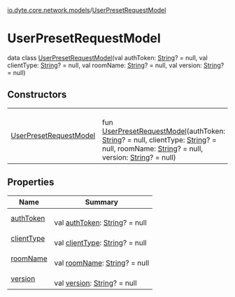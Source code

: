 [io.dyte.core.network.models](../index.md)/[UserPresetRequestModel](index.md)

# UserPresetRequestModel


data class [UserPresetRequestModel](index.md)(val authToken: [String](https://kotlinlang.org/api/latest/jvm/stdlib/kotlin/-string/index.html)? = null, val clientType: [String](https://kotlinlang.org/api/latest/jvm/stdlib/kotlin/-string/index.html)? = null, val roomName: [String](https://kotlinlang.org/api/latest/jvm/stdlib/kotlin/-string/index.html)? = null, val version: [String](https://kotlinlang.org/api/latest/jvm/stdlib/kotlin/-string/index.html)? = null)

## Constructors

| | |
|---|---|
| [UserPresetRequestModel](-user-preset-request-model.md) | <br/>fun [UserPresetRequestModel](-user-preset-request-model.md)(authToken: [String](https://kotlinlang.org/api/latest/jvm/stdlib/kotlin/-string/index.html)? = null, clientType: [String](https://kotlinlang.org/api/latest/jvm/stdlib/kotlin/-string/index.html)? = null, roomName: [String](https://kotlinlang.org/api/latest/jvm/stdlib/kotlin/-string/index.html)? = null, version: [String](https://kotlinlang.org/api/latest/jvm/stdlib/kotlin/-string/index.html)? = null) |

## Properties

| Name | Summary |
|---|---|
| [authToken](auth-token.md) | <br/>val [authToken](auth-token.md): [String](https://kotlinlang.org/api/latest/jvm/stdlib/kotlin/-string/index.html)? = null |
| [clientType](client-type.md) | <br/>val [clientType](client-type.md): [String](https://kotlinlang.org/api/latest/jvm/stdlib/kotlin/-string/index.html)? = null |
| [roomName](room-name.md) | <br/>val [roomName](room-name.md): [String](https://kotlinlang.org/api/latest/jvm/stdlib/kotlin/-string/index.html)? = null |
| [version](version.md) | <br/>val [version](version.md): [String](https://kotlinlang.org/api/latest/jvm/stdlib/kotlin/-string/index.html)? = null |
